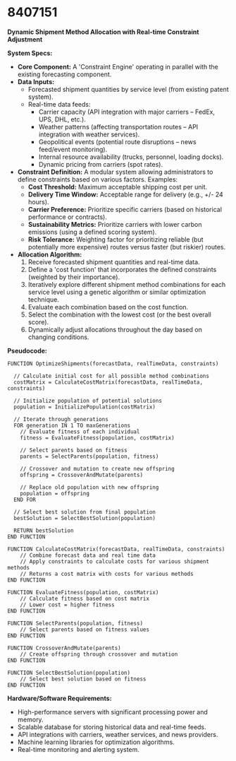 # 8407151

**Dynamic Shipment Method Allocation with Real-time Constraint Adjustment**

**System Specs:**

*   **Core Component:** A 'Constraint Engine' operating in parallel with the existing forecasting component.
*   **Data Inputs:**
    *   Forecasted shipment quantities by service level (from existing patent system).
    *   Real-time data feeds:
        *   Carrier capacity (API integration with major carriers – FedEx, UPS, DHL, etc.).
        *   Weather patterns (affecting transportation routes – API integration with weather services).
        *   Geopolitical events (potential route disruptions – news feed/event monitoring).
        *   Internal resource availability (trucks, personnel, loading docks).
        *   Dynamic pricing from carriers (spot rates).
*   **Constraint Definition:**  A modular system allowing administrators to define constraints based on various factors. Examples:
    *   **Cost Threshold:** Maximum acceptable shipping cost per unit.
    *   **Delivery Time Window:** Acceptable range for delivery (e.g., +/- 24 hours).
    *   **Carrier Preference:** Prioritize specific carriers (based on historical performance or contracts).
    *   **Sustainability Metrics:** Prioritize carriers with lower carbon emissions (using a defined scoring system).
    *   **Risk Tolerance:** Weighting factor for prioritizing reliable (but potentially more expensive) routes versus faster (but riskier) routes.
*   **Allocation Algorithm:**
    1.  Receive forecasted shipment quantities and real-time data.
    2.  Define a 'cost function' that incorporates the defined constraints (weighted by their importance).
    3.  Iteratively explore different shipment method combinations for each service level using a genetic algorithm or similar optimization technique.
    4.  Evaluate each combination based on the cost function.
    5.  Select the combination with the lowest cost (or the best overall score).
    6.  Dynamically adjust allocations throughout the day based on changing conditions.

**Pseudocode:**

```
FUNCTION OptimizeShipments(forecastData, realTimeData, constraints)

  // Calculate initial cost for all possible method combinations
  costMatrix = CalculateCostMatrix(forecastData, realTimeData, constraints)

  // Initialize population of potential solutions
  population = InitializePopulation(costMatrix)

  // Iterate through generations
  FOR generation IN 1 TO maxGenerations
    // Evaluate fitness of each individual
    fitness = EvaluateFitness(population, costMatrix)

    // Select parents based on fitness
    parents = SelectParents(population, fitness)

    // Crossover and mutation to create new offspring
    offspring = CrossoverAndMutate(parents)

    // Replace old population with new offspring
    population = offspring
  END FOR

  // Select best solution from final population
  bestSolution = SelectBestSolution(population)

  RETURN bestSolution
END FUNCTION

FUNCTION CalculateCostMatrix(forecastData, realTimeData, constraints)
    // Combine forecast data and real time data
    // Apply constraints to calculate costs for various shipment methods
    // Returns a cost matrix with costs for various methods
END FUNCTION

FUNCTION EvaluateFitness(population, costMatrix)
    // Calculate fitness based on cost matrix
    // Lower cost = higher fitness
END FUNCTION

FUNCTION SelectParents(population, fitness)
    // Select parents based on fitness values
END FUNCTION

FUNCTION CrossoverAndMutate(parents)
    // Create offspring through crossover and mutation
END FUNCTION

FUNCTION SelectBestSolution(population)
    // Select best solution based on fitness
END FUNCTION
```

**Hardware/Software Requirements:**

*   High-performance servers with significant processing power and memory.
*   Scalable database for storing historical data and real-time feeds.
*   API integrations with carriers, weather services, and news providers.
*   Machine learning libraries for optimization algorithms.
*   Real-time monitoring and alerting system.